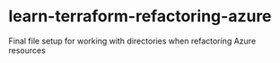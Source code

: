# learn-terraform-refactoring-azure
Final file setup for working with directories when refactoring Azure resources
